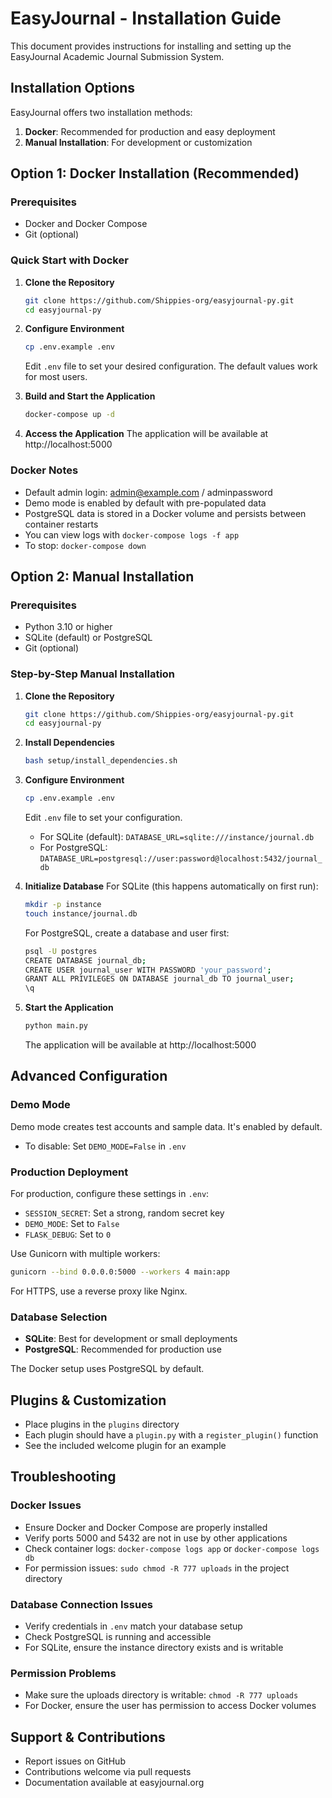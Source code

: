 # EasyJournal - Installation Guide

This document provides instructions for installing and setting up the EasyJournal Academic Journal Submission System.

## Installation Options

EasyJournal offers two installation methods:
1. **Docker**: Recommended for production and easy deployment
2. **Manual Installation**: For development or customization

## Option 1: Docker Installation (Recommended)

### Prerequisites
- Docker and Docker Compose
- Git (optional)

### Quick Start with Docker

1. **Clone the Repository**
   ```bash
   git clone https://github.com/Shippies-org/easyjournal-py.git
   cd easyjournal-py
   ```

2. **Configure Environment**
   ```bash
   cp .env.example .env
   ```
   Edit `.env` file to set your desired configuration. The default values work for most users.

3. **Build and Start the Application**
   ```bash
   docker-compose up -d
   ```

4. **Access the Application**
   The application will be available at http://localhost:5000

### Docker Notes
- Default admin login: admin@example.com / adminpassword
- Demo mode is enabled by default with pre-populated data
- PostgreSQL data is stored in a Docker volume and persists between container restarts
- You can view logs with `docker-compose logs -f app`
- To stop: `docker-compose down`

## Option 2: Manual Installation

### Prerequisites
- Python 3.10 or higher
- SQLite (default) or PostgreSQL
- Git (optional)

### Step-by-Step Manual Installation

1. **Clone the Repository**
   ```bash
   git clone https://github.com/Shippies-org/easyjournal-py.git
   cd easyjournal-py
   ```

2. **Install Dependencies**
   ```bash
   bash setup/install_dependencies.sh
   ```

3. **Configure Environment**
   ```bash
   cp .env.example .env
   ```
   Edit `.env` file to set your configuration.
   - For SQLite (default): `DATABASE_URL=sqlite:///instance/journal.db`
   - For PostgreSQL: `DATABASE_URL=postgresql://user:password@localhost:5432/journal_db`

4. **Initialize Database**
   For SQLite (this happens automatically on first run):
   ```bash
   mkdir -p instance
   touch instance/journal.db
   ```

   For PostgreSQL, create a database and user first:
   ```bash
   psql -U postgres
   CREATE DATABASE journal_db;
   CREATE USER journal_user WITH PASSWORD 'your_password';
   GRANT ALL PRIVILEGES ON DATABASE journal_db TO journal_user;
   \q
   ```

5. **Start the Application**
   ```bash
   python main.py
   ```
   The application will be available at http://localhost:5000

## Advanced Configuration

### Demo Mode
Demo mode creates test accounts and sample data. It's enabled by default.
- To disable: Set `DEMO_MODE=False` in `.env`

### Production Deployment
For production, configure these settings in `.env`:
- `SESSION_SECRET`: Set a strong, random secret key
- `DEMO_MODE`: Set to `False`
- `FLASK_DEBUG`: Set to `0`

Use Gunicorn with multiple workers:
```bash
gunicorn --bind 0.0.0.0:5000 --workers 4 main:app
```

For HTTPS, use a reverse proxy like Nginx.

### Database Selection
- **SQLite**: Best for development or small deployments
- **PostgreSQL**: Recommended for production use
  
The Docker setup uses PostgreSQL by default.

## Plugins & Customization
- Place plugins in the `plugins` directory
- Each plugin should have a `plugin.py` with a `register_plugin()` function
- See the included welcome plugin for an example

## Troubleshooting

### Docker Issues
- Ensure Docker and Docker Compose are properly installed
- Verify ports 5000 and 5432 are not in use by other applications
- Check container logs: `docker-compose logs app` or `docker-compose logs db`
- For permission issues: `sudo chmod -R 777 uploads` in the project directory

### Database Connection Issues
- Verify credentials in `.env` match your database setup
- Check PostgreSQL is running and accessible
- For SQLite, ensure the instance directory exists and is writable

### Permission Problems
- Make sure the uploads directory is writable: `chmod -R 777 uploads`
- For Docker, ensure the user has permission to access Docker volumes

## Support & Contributions
- Report issues on GitHub
- Contributions welcome via pull requests
- Documentation available at easyjournal.org